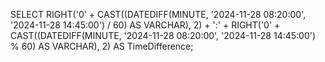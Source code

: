 SELECT RIGHT('0' + CAST((DATEDIFF(MINUTE, '2024-11-28 08:20:00', '2024-11-28 14:45:00') / 60) AS VARCHAR), 2) + ':' + RIGHT('0' + CAST((DATEDIFF(MINUTE, '2024-11-28 08:20:00', '2024-11-28 14:45:00') % 60) AS VARCHAR), 2) AS TimeDifference;
